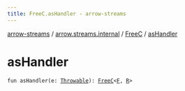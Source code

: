 ```yaml
---
title: FreeC.asHandler - arrow-streams
---
```


[arrow-streams](../../index.html) / [arrow.streams.internal](../index.html) / [FreeC](index.html) / [asHandler](./as-handler.html)

# asHandler

`fun asHandler(e: `[`Throwable`](https://kotlinlang.org/api/latest/jvm/stdlib/kotlin/-throwable/index.html)`): `[`FreeC`](index.html)`<`[`F`](index.html#F)`, `[`R`](index.html#R)`>`
